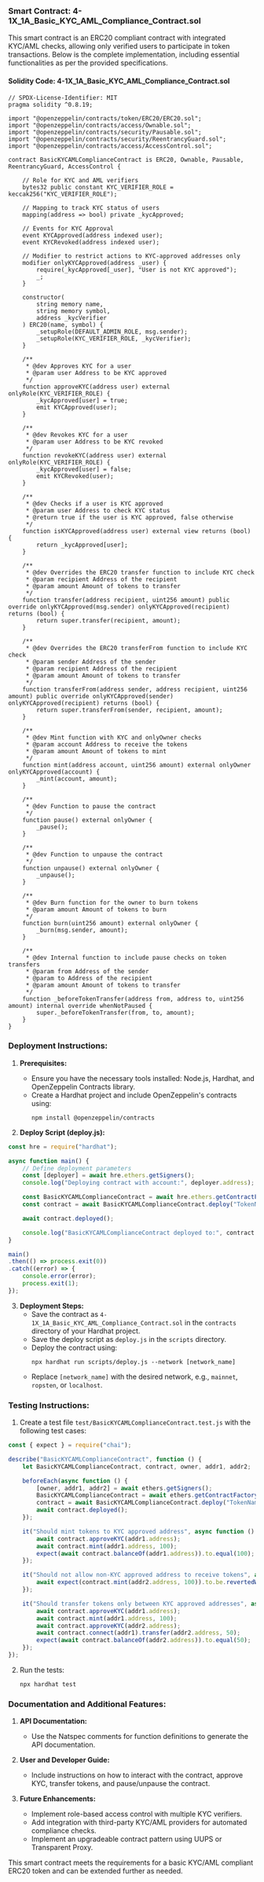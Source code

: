 ### Smart Contract: 4-1X_1A_Basic_KYC_AML_Compliance_Contract.sol

This smart contract is an ERC20 compliant contract with integrated KYC/AML checks, allowing only verified users to participate in token transactions. Below is the complete implementation, including essential functionalities as per the provided specifications.

#### **Solidity Code: 4-1X_1A_Basic_KYC_AML_Compliance_Contract.sol**

```solidity
// SPDX-License-Identifier: MIT
pragma solidity ^0.8.19;

import "@openzeppelin/contracts/token/ERC20/ERC20.sol";
import "@openzeppelin/contracts/access/Ownable.sol";
import "@openzeppelin/contracts/security/Pausable.sol";
import "@openzeppelin/contracts/security/ReentrancyGuard.sol";
import "@openzeppelin/contracts/access/AccessControl.sol";

contract BasicKYCAMLComplianceContract is ERC20, Ownable, Pausable, ReentrancyGuard, AccessControl {
    
    // Role for KYC and AML verifiers
    bytes32 public constant KYC_VERIFIER_ROLE = keccak256("KYC_VERIFIER_ROLE");

    // Mapping to track KYC status of users
    mapping(address => bool) private _kycApproved;

    // Events for KYC Approval
    event KYCApproved(address indexed user);
    event KYCRevoked(address indexed user);

    // Modifier to restrict actions to KYC-approved addresses only
    modifier onlyKYCApproved(address _user) {
        require(_kycApproved[_user], "User is not KYC approved");
        _;
    }

    constructor(
        string memory name,
        string memory symbol,
        address _kycVerifier
    ) ERC20(name, symbol) {
        _setupRole(DEFAULT_ADMIN_ROLE, msg.sender);
        _setupRole(KYC_VERIFIER_ROLE, _kycVerifier);
    }

    /**
     * @dev Approves KYC for a user
     * @param user Address to be KYC approved
     */
    function approveKYC(address user) external onlyRole(KYC_VERIFIER_ROLE) {
        _kycApproved[user] = true;
        emit KYCApproved(user);
    }

    /**
     * @dev Revokes KYC for a user
     * @param user Address to be KYC revoked
     */
    function revokeKYC(address user) external onlyRole(KYC_VERIFIER_ROLE) {
        _kycApproved[user] = false;
        emit KYCRevoked(user);
    }

    /**
     * @dev Checks if a user is KYC approved
     * @param user Address to check KYC status
     * @return true if the user is KYC approved, false otherwise
     */
    function isKYCApproved(address user) external view returns (bool) {
        return _kycApproved[user];
    }

    /**
     * @dev Overrides the ERC20 transfer function to include KYC check
     * @param recipient Address of the recipient
     * @param amount Amount of tokens to transfer
     */
    function transfer(address recipient, uint256 amount) public override onlyKYCApproved(msg.sender) onlyKYCApproved(recipient) returns (bool) {
        return super.transfer(recipient, amount);
    }

    /**
     * @dev Overrides the ERC20 transferFrom function to include KYC check
     * @param sender Address of the sender
     * @param recipient Address of the recipient
     * @param amount Amount of tokens to transfer
     */
    function transferFrom(address sender, address recipient, uint256 amount) public override onlyKYCApproved(sender) onlyKYCApproved(recipient) returns (bool) {
        return super.transferFrom(sender, recipient, amount);
    }

    /**
     * @dev Mint function with KYC and onlyOwner checks
     * @param account Address to receive the tokens
     * @param amount Amount of tokens to mint
     */
    function mint(address account, uint256 amount) external onlyOwner onlyKYCApproved(account) {
        _mint(account, amount);
    }

    /**
     * @dev Function to pause the contract
     */
    function pause() external onlyOwner {
        _pause();
    }

    /**
     * @dev Function to unpause the contract
     */
    function unpause() external onlyOwner {
        _unpause();
    }

    /**
     * @dev Burn function for the owner to burn tokens
     * @param amount Amount of tokens to burn
     */
    function burn(uint256 amount) external onlyOwner {
        _burn(msg.sender, amount);
    }

    /**
     * @dev Internal function to include pause checks on token transfers
     * @param from Address of the sender
     * @param to Address of the recipient
     * @param amount Amount of tokens to transfer
     */
    function _beforeTokenTransfer(address from, address to, uint256 amount) internal override whenNotPaused {
        super._beforeTokenTransfer(from, to, amount);
    }
}
```

### **Deployment Instructions:**

1. **Prerequisites:**
   - Ensure you have the necessary tools installed: Node.js, Hardhat, and OpenZeppelin Contracts library.
   - Create a Hardhat project and include OpenZeppelin's contracts using:  
     ```
     npm install @openzeppelin/contracts
     ```

2. **Deploy Script (deploy.js):**
```javascript
const hre = require("hardhat");

async function main() {
    // Define deployment parameters
    const [deployer] = await hre.ethers.getSigners();
    console.log("Deploying contract with account:", deployer.address);

    const BasicKYCAMLComplianceContract = await hre.ethers.getContractFactory("BasicKYCAMLComplianceContract");
    const contract = await BasicKYCAMLComplianceContract.deploy("TokenName", "TKN", deployer.address);

    await contract.deployed();

    console.log("BasicKYCAMLComplianceContract deployed to:", contract.address);
}

main()
.then(() => process.exit(0))
.catch((error) => {
    console.error(error);
    process.exit(1);
});
```

3. **Deployment Steps:**
   - Save the contract as `4-1X_1A_Basic_KYC_AML_Compliance_Contract.sol` in the `contracts` directory of your Hardhat project.
   - Save the deploy script as `deploy.js` in the `scripts` directory.
   - Deploy the contract using:
     ```
     npx hardhat run scripts/deploy.js --network [network_name]
     ```
   - Replace `[network_name]` with the desired network, e.g., `mainnet`, `ropsten`, or `localhost`.

### **Testing Instructions:**

1. Create a test file `test/BasicKYCAMLComplianceContract.test.js` with the following test cases:

```javascript
const { expect } = require("chai");

describe("BasicKYCAMLComplianceContract", function () {
    let BasicKYCAMLComplianceContract, contract, owner, addr1, addr2;

    beforeEach(async function () {
        [owner, addr1, addr2] = await ethers.getSigners();
        BasicKYCAMLComplianceContract = await ethers.getContractFactory("BasicKYCAMLComplianceContract");
        contract = await BasicKYCAMLComplianceContract.deploy("TokenName", "TKN", owner.address);
        await contract.deployed();
    });

    it("Should mint tokens to KYC approved address", async function () {
        await contract.approveKYC(addr1.address);
        await contract.mint(addr1.address, 100);
        expect(await contract.balanceOf(addr1.address)).to.equal(100);
    });

    it("Should not allow non-KYC approved address to receive tokens", async function () {
        await expect(contract.mint(addr2.address, 100)).to.be.revertedWith("User is not KYC approved");
    });

    it("Should transfer tokens only between KYC approved addresses", async function () {
        await contract.approveKYC(addr1.address);
        await contract.mint(addr1.address, 100);
        await contract.approveKYC(addr2.address);
        await contract.connect(addr1).transfer(addr2.address, 50);
        expect(await contract.balanceOf(addr2.address)).to.equal(50);
    });
});
```

2. Run the tests:
   ```
   npx hardhat test
   ```

### **Documentation and Additional Features:**

1. **API Documentation:**
   - Use the Natspec comments for function definitions to generate the API documentation.
   
2. **User and Developer Guide:**
   - Include instructions on how to interact with the contract, approve KYC, transfer tokens, and pause/unpause the contract.

3. **Future Enhancements:**
   - Implement role-based access control with multiple KYC verifiers.
   - Add integration with third-party KYC/AML providers for automated compliance checks.
   - Implement an upgradeable contract pattern using UUPS or Transparent Proxy.

This smart contract meets the requirements for a basic KYC/AML compliant ERC20 token and can be extended further as needed.